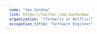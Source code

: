 ```yaml
---
  name: "Joe Sondow"
  link: https://twitter.com/JoeSondow
  organization: "(formerly at Netflix)"
  occupation_title: "Software Engineer"
---
```

